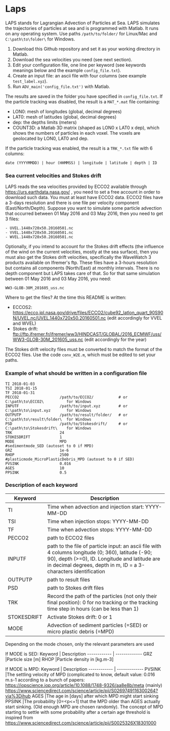 # Laps
LAPS stands for Lagrangian Advection of Particles at Sea. LAPS simulates the trajectories of particles at sea and is programmed with Matlab. It runs on any operating system. Use paths ``` /path/to/folder/ ``` for Linux/Mac and ``` C:\path\to\folder\ ``` for Windows.

1. Download this Github repository and set it as your working directory in Matlab.
2. Download the sea velocities you need (see next section).
3. Edit your configuration file, one line per keyword (see keywords meanings below and the example ```config_file.txt```).
4. Create an input file: an ascii file with four columns (see example ```test_label.xyz```).
5. Run ```ADV_main('config_file.txt')``` with Matlab.

The results are saved in the folder you have specified in ```config_file.txt```. If the particle tracking was disabled, the result is a ```MAT_*.mat``` file containing:
- LON0: mesh of longitudes (global, decimal degrees)
- LAT0: mesh of latitudes (global, decimal degrees)
- dep: the depths limits (meters)
- COUNT3D: a Matlab 3D matrix (shaped as LON0 x LAT0 x dep), which shows the numbers of particles in each voxel. The voxels are geolocated by LON0, LAT0 and dep.

If the particle tracking was enabled, the result is a ```TRK_*.txt``` file with 6 columns:

``` date (YYYYMMDD) | hour (HHMMSS) | longitude | latitude | depth | ID ```

### Sea current velocities and Stokes drift
LAPS reads the sea velocities provided by ECCO2 available through https://urs.earthdata.nasa.gov/ , you need to set a free account in order to download such data. You must at least have ECCO2 data. ECCO2 files have a 3-days resolution and there is one file per velocity component (East/North/Depth). Suppose you want to simulate some particle advection that occurred between 01 May 2016 and 03 May 2016, then you need to get 3 files: 
```
- UVEL.1440x720x50.20160501.nc
- VVEL.1440x720x50.20160501.nc
- WVEL.1440x720x50.20160501.nc
```
Optionally, if you intend to account for the Stokes drift effects (the influence of the wind on the current velocities, mostly at the sea surface), then you must also get the Stokes drift velocities, specifically the WaveWatch 3 products available on Ifremer's ftp. These files have a 3-hours resolution but contains all components (North/East) at monthly intervals. There is no depth component but LAPS takes care of that. So for that same simulation between 01 May 2016 and 03 May 2016, you need:
```
WW3-GLOB-30M_201605_uss.nc
```
Where to get the files? At the time this README is written:
- ECCOS2: https://ecco.jpl.nasa.gov/drive/files/ECCO2/cube92_latlon_quart_90S90N/UVEL.nc/UVEL.1440x720x50.20160501.nc  (edit accordingly for VVEL and WVEL)
- Stokes drift: ftp://ftp.ifremer.fr/ifremer/ww3/HINDCAST/GLOBAL/2016_ECMWF/uss/WW3-GLOB-30M_201605_uss.nc  (edit accordingly for the year)

The Stokes drift velocity files must be converted to match the format of the ECCO2 files. Use the code ```conv_W2E.m```, which must be edited to set your paths.

### Example of what should be written in a configuration file
```
TI 2018-01-03
TSI 2018-01-15
TF 2018-01-31
PECCO2                  /path/to/ECCO2/           # or C:\path\to\ECCO2\          for Windows 
INPUTF                  /path/to/input.xyz        # or C:\path\to\input.xyz       for Windows
OUTPUTP                 /path/to/result/folder/   # or C:\path\to\result\folder\  for Windows
PSD                     /path/to/Stokesdrift/     # or C:\path\to\Stokesdrift\    for Windows
TRK                     24
STOKESDRIFT             1
MODE                    MPD
#sedimentmode_SED (autoset to 0 if MPD)
GRZ                     1e-6
RHOP                    2500
#plasticmode_MicroPlasticDebris_MPD (autoset to 0 if SED)
PVSINK                  0.016
AGES                    10
PPSINK                  0.5
```

### Description of each keyword
Keyword | Description
------------ | -------------
TI		|Time when advection and injection start: YYYY-MM-DD
TSI		|Time when injection stops: YYYY-MM-DD
TF 		|Time when advection stops: YYYY-MM-DD
PECCO2		|path to ECCO2 files
INPUTF 		|path to the file of particle input: an ascii file with 4 columns longitude (0; 360), latitude (-90; 90), depth (>=0), ID. Longitude and latitude are in decimal degrees, depth in m, ID = a 3-characters identification
OUTPUTP 	|path to result files
PSD 		|path to Stokes drift files
TRK 		|Record the path of the particles (not only their final position): 0 for no tracking or the tracking time step in hours (can be less than 1)
STOKESDRIFT 	|Activate Stokes drift: 0 or 1
MODE            |Advection of sediment particles (=SED) or micro plastic debris (=MPD)

Depending on the mode chosen, only the relevant parameters are used

If MODE is SED:
Keyword | Description
------------ | -------------
GRZ             |Particle size [m]
RHOP            |Particle density in [kg.m-3]

If MODE is MPD:
Keyword | Description
------------ | -------------
PVSINK          |The settling velocity of MPD (complicated to know, default value: 0.016 m.s-1 according to a bunch of papers: https://iopscience.iop.org/article/10.1088/1748-9326/aa8e8b/meta (mainly) https://www.sciencedirect.com/science/article/pii/S0269749116300264?via%3Dihub
AGES            |The age in [days] after which MPD might start sinking
PPSINK          |The probability [0=<p<=1] that the MPD older than AGES actually start sinking. (Old enough MPD are chosen randomly). The concept of MPD starting to settle with some probability after a certain age threshold is inspired from https://www.sciencedirect.com/science/article/pii/S0025326X18301000
